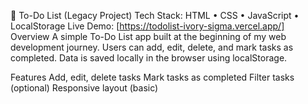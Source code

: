 📝 To-Do List (Legacy Project)
Tech Stack: HTML • CSS • JavaScript • LocalStorage
Live Demo: [https://todolist-ivory-sigma.vercel.app/]
Overview
A simple To-Do List app built at the beginning of my web development journey. Users can add, edit, delete, and mark tasks as completed. Data is saved locally in the browser using localStorage.

Features
Add, edit, delete tasks
Mark tasks as completed
Filter tasks (optional)
Responsive layout (basic)
